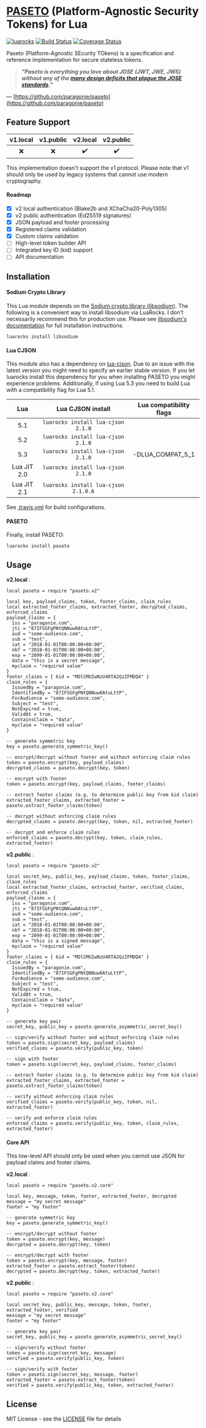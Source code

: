 # [PASETO](https://github.com/paragonie/paseto) (Platform-Agnostic Security Tokens) for Lua
[![luarocks](https://img.shields.io/badge/luarocks-paseto-blue.svg)](https://luarocks.org/modules/peterevans/paseto)
[![Build Status](https://travis-ci.org/peter-evans/paseto-lua.svg?branch=master)](https://travis-ci.org/peter-evans/paseto-lua)
[![Coverage Status](https://coveralls.io/repos/github/peter-evans/paseto-lua/badge.svg?branch=master)](https://coveralls.io/github/peter-evans/paseto-lua?branch=master)

Paseto (Platform-Agnostic SEcurity TOkens) is a specification and reference implementation for secure stateless tokens.

>__*"Paseto is everything you love about JOSE (JWT, JWE, JWS) without any of the [many design deficits that plague the JOSE standards](https://paragonie.com/blog/2017/03/jwt-json-web-tokens-is-bad-standard-that-everyone-should-avoid)."*__

— [https://github.com/paragonie/paseto](https://github.com/paragonie/paseto)

## Feature Support

| v1.local | v1.public | v2.local | v2.public |
| :---: | :---: | :---: | :---: |
| :x: | :x: | :heavy_check_mark: | :heavy_check_mark: |

This implementation doesn't support the v1 protocol. Please note that v1 should only be used by legacy systems that cannot use modern cryptography.

#### Roadmap
- [x] v2 local authentication (Blake2b and XChaCha20-Poly1305)
- [x] v2 public authentication (Ed25519 signatures)
- [x] JSON payload and footer processing
- [x] Registered claims validation
- [x] Custom claims validation
- [ ] High-level token builder API
- [ ] Integrated key ID (kid) support
- [ ] API documentation

## Installation

#### Sodium Crypto Library

This Lua module depends on the [Sodium crypto library (libsodium)](https://github.com/jedisct1/libsodium).
The following is a convenient way to install libsodium via LuaRocks.
I don't necessarily recommend this for production use. Please see [libsodium's documentation](https://download.libsodium.org/doc/installation/) for full installation instructions.
```
luarocks install libsodium
```

#### Lua CJSON

This module also has a dependency on [lua-cjson](https://luarocks.org/modules/openresty/lua-cjson).
Due to an issue with the latest version you might need to specify an earlier stable version.
If you let luarocks install this dependency for you when installing PASETO you might experience problems.
Additionally, if using Lua 5.3 you need to build Lua with a compatibility flag for Lua 5.1.

| Lua | Lua CJSON install | Lua compatibility flags |
| :---: | :---: | :---: |
| 5.1 | `luarocks install lua-cjson 2.1.0` | |
| 5.2 | `luarocks install lua-cjson 2.1.0` | |
| 5.3 | `luarocks install lua-cjson 2.1.0` | -DLUA_COMPAT_5_1 |
| Lua JIT 2.0 | `luarocks install lua-cjson 2.1.0` | |
| Lua JIT 2.1 | `luarocks install lua-cjson 2.1.0.6` | |

See [.travis.yml](.travis.yml) for build configurations.

#### PASETO
Finally, install PASETO:
```
luarocks install paseto
```

## Usage

__v2.local__ :
```
local paseto = require "paseto.v2"

local key, payload_claims, token, footer_claims, claim_rules
local extracted_footer_claims, extracted_footer, decrypted_claims, enforced_claims
payload_claims = {
  iss = "paragonie.com",
  jti = "87IFSGFgPNtQNNuw0AtuLttP",
  aud = "some-audience.com",
  sub = "test",
  iat = "2018-01-01T00:00:00+00:00",
  nbf = "2018-01-01T00:00:00+00:00",
  exp = "2099-01-01T00:00:00+00:00",
  data = "this is a secret message",
  myclaim = "required value"
}
footer_claims = { kid = "MDlCMUIwNzU4RTA2QzZFMDQ4" }
claim_rules = {
  IssuedBy = "paragonie.com",
  IdentifiedBy = "87IFSGFgPNtQNNuw0AtuLttP",
  ForAudience = "some-audience.com",
  Subject = "test",
  NotExpired = true,
  ValidAt = true,
  ContainsClaim = "data",
  myclaim = "required value"
}

-- generate symmetric key
key = paseto.generate_symmetric_key()

-- encrypt/decrypt without footer and without enforcing claim rules
token = paseto.encrypt(key, payload_claims)
decrypted_claims = paseto.decrypt(key, token)

-- encrypt with footer
token = paseto.encrypt(key, payload_claims, footer_claims)

-- extract footer claims (e.g. to determine public key from kid claim)
extracted_footer_claims, extracted_footer = paseto.extract_footer_claims(token)

-- decrypt without enforcing claim rules
decrypted_claims = paseto.decrypt(key, token, nil, extracted_footer)

-- decrypt and enforce claim rules
enforced_claims = paseto.decrypt(key, token, claim_rules, extracted_footer)
```

__v2.public__ :
```
local paseto = require "paseto.v2"

local secret_key, public_key, payload_claims, token, footer_claims, claim_rules
local extracted_footer_claims, extracted_footer, verified_claims, enforced_claims
payload_claims = {
  iss = "paragonie.com",
  jti = "87IFSGFgPNtQNNuw0AtuLttP",
  aud = "some-audience.com",
  sub = "test",
  iat = "2018-01-01T00:00:00+00:00",
  nbf = "2018-01-01T00:00:00+00:00",
  exp = "2099-01-01T00:00:00+00:00",
  data = "this is a signed message",
  myclaim = "required value"
}
footer_claims = { kid = "MDlCMUIwNzU4RTA2QzZFMDQ4" }
claim_rules = {
  IssuedBy = "paragonie.com",
  IdentifiedBy = "87IFSGFgPNtQNNuw0AtuLttP",
  ForAudience = "some-audience.com",
  Subject = "test",
  NotExpired = true,
  ValidAt = true,
  ContainsClaim = "data",
  myclaim = "required value"
}

-- generate key pair
secret_key, public_key = paseto.generate_asymmetric_secret_key()

-- sign/verify without footer and without enforcing claim rules
token = paseto.sign(secret_key, payload_claims)
verified_claims = paseto.verify(public_key, token)

-- sign with footer
token = paseto.sign(secret_key, payload_claims, footer_claims)

-- extract footer claims (e.g. to determine public key from kid claim)
extracted_footer_claims, extracted_footer = paseto.extract_footer_claims(token)

-- verify without enforcing claim rules
verified_claims = paseto.verify(public_key, token, nil, extracted_footer)

-- verify and enforce claim rules
enforced_claims = paseto.verify(public_key, token, claim_rules, extracted_footer)
```

#### Core API
This low-level API should only be used when you cannot use JSON for payload claims and footer claims.

__v2.local__ :
```
local paseto = require "paseto.v2.core"

local key, message, token, footer, extracted_footer, decrypted
message = "my secret message"
footer = "my footer"

-- generate symmetric key
key = paseto.generate_symmetric_key()

-- encrypt/decrypt without footer
token = paseto.encrypt(key, message)
decrypted = paseto.decrypt(key, token)

-- encrypt/decrypt with footer
token = paseto.encrypt(key, message, footer)
extracted_footer = paseto.extract_footer(token)
decrypted = paseto.decrypt(key, token, extracted_footer)
```

__v2.public__ :
```
local paseto = require "paseto.v2.core"

local secret_key, public_key, message, token, footer, extracted_footer, verified
message = "my secret message"
footer = "my footer"

-- generate key pair
secret_key, public_key = paseto.generate_asymmetric_secret_key()

-- sign/verify without footer
token = paseto.sign(secret_key, message)
verified = paseto.verify(public_key, token)

-- sign/verify with footer
token = paseto.sign(secret_key, message, footer)
extracted_footer = paseto.extract_footer(token)
verified = paseto.verify(public_key, token, extracted_footer)
```

## License

MIT License - see the [LICENSE](LICENSE) file for details
